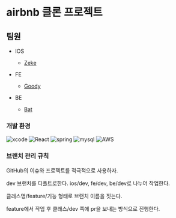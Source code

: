 # airbnb 클론 프로젝트

## 팀원

- IOS
  - [Zeke](https://github.com/zeke-iOS)

- FE
  - [Goody](https://github.com/junzero741)

- BE 
  - [Bat](https://github.com/kjk402)


### 개발 환경
![xcode](https://user-images.githubusercontent.com/59398492/114123129-a7eefc00-992c-11eb-8819-67a13cd0f921.jpg)
![React](https://user-images.githubusercontent.com/59398492/117407860-1e8e1200-af4a-11eb-8091-df53aa2649c2.jpg)
![spring](https://user-images.githubusercontent.com/59398492/117413573-1ab1be00-af51-11eb-962a-876ec517474c.png)
![mysql](https://user-images.githubusercontent.com/59398492/114123158-b89f7200-992c-11eb-9392-e8823d075aa7.png)
![AWS](https://user-images.githubusercontent.com/59398492/114123162-b9380880-992c-11eb-9446-25729659d477.png)

### 브랜치 관리 규칙
GitHub의 이슈와 프로젝트를 적극적으로 사용하자.

dev 브랜치를 디폴트로한다.
ios/dev, fe/dev, be/dev로 나누어 작업한다.

클래스명/feature/기능 형태로 브랜치 이름을 짓는다.

feature에서 작업 후 클래스/dev 쪽에 pr을 보내는 방식으로 진행한다.

